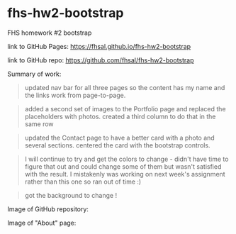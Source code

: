 # fhs-hw2-bootstrap
FHS homework #2 bootstrap

link to GitHub Pages:  https://fhsal.github.io/fhs-hw2-bootstrap

link to GitHub repo:   https://github.com/fhsal/fhs-hw2-bootstrap

Summary of work:

> updated nav bar for all three pages so the content has my name and the links work from page-to-page.  

> added a second set of images to the Portfolio page and replaced the placeholders with photos.  created a third column to do that in the same row

> updated the Contact page to have a better card with a photo and several sections.  centered the card with the bootstrap controls. 

>I will continue to try and get the colors to change - didn't have time to figure that out and could change some of them but wasn't satisfied with the result.  I mistakenly was working on next week's assignment rather than this one so ran out of time :)

> got the background to change !

Image of GitHub repository:

 

Image of "About" page:

 







